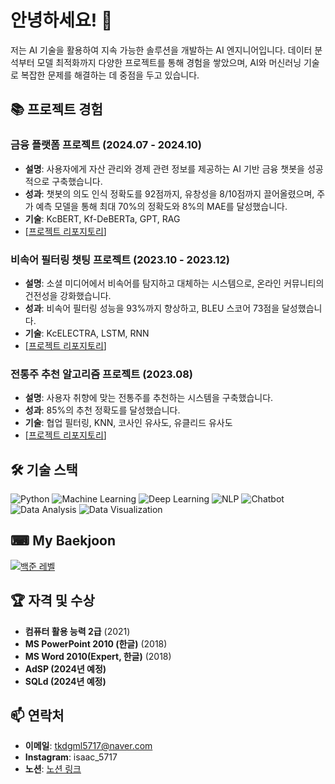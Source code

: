 # 안녕하세요! 👋
저는 AI 기술을 활용하여 지속 가능한 솔루션을 개발하는 AI 엔지니어입니다. 데이터 분석부터 모델 최적화까지 다양한 프로젝트를 통해 경험을 쌓았으며, AI와 머신러닝 기술로 복잡한 문제를 해결하는 데 중점을 두고 있습니다.

## 📚 프로젝트 경험

### 금융 플랫폼 프로젝트 (2024.07 - 2024.10)
- **설명**: 사용자에게 자산 관리와 경제 관련 정보를 제공하는 AI 기반 금융 챗봇을 성공적으로 구축했습니다.
- **성과**: 챗봇의 의도 인식 정확도를 92점까지, 유창성을 8/10점까지 끌어올렸으며, 주가 예측 모델을 통해 최대 70%의 정확도와 8%의 MAE를 달성했습니다.
- **기술**: KcBERT, Kf-DeBERTa, GPT, RAG
- [[프로젝트 리포지토리](https://github.com/LittlePrince327/AICC_MyAssetPlan.git)]

### 비속어 필터링 챗팅 프로젝트 (2023.10 - 2023.12)
- **설명**: 소셜 미디어에서 비속어를 탐지하고 대체하는 시스템으로, 온라인 커뮤니티의 건전성을 강화했습니다.
- **성과**: 비속어 필터링 성능을 93%까지 향상하고, BLEU 스코어 73점을 달성했습니다.
- **기술**: KcELECTRA, LSTM, RNN
- [[프로젝트 리포지토리](https://github.com/LittlePrince327/X_filter.git)]

### 전통주 추천 알고리즘 프로젝트 (2023.08)
- **설명**: 사용자 취향에 맞는 전통주를 추천하는 시스템을 구축했습니다.
- **성과**: 85%의 추천 정확도를 달성했습니다.
- **기술**: 협업 필터링, KNN, 코사인 유사도, 유클리드 유사도
- [[프로젝트 리포지토리](https://github.com/eunsol1023/Idle_cloud.git)]

## 🛠️ 기술 스택
![Python](https://img.shields.io/badge/Python-3776AB?style=flat-square&logo=python&logoColor=white)
![Machine Learning](https://img.shields.io/badge/Machine%20Learning-%235835CC.svg?style=flat-square)
![Deep Learning](https://img.shields.io/badge/Deep%20Learning-%235835CC.svg?style=flat-square)
![NLP](https://img.shields.io/badge/NLP-%235835CC.svg?style=flat-square)
![Chatbot](https://img.shields.io/badge/Chatbot-%23FFDD44.svg?style=flat-square)
![Data Analysis](https://img.shields.io/badge/Data%20Analysis-%2332CD32.svg?style=flat-square)
![Data Visualization](https://img.shields.io/badge/Data%20Visualization-%234B0082.svg?style=flat-square)

## ⌨ My Baekjoon
[![백준 레벨](https://github.com/LittlePrince327/LittlePrince327/raw/main/assets/boj_level.png)](https://solved.ac/profile/tkdgml5717)

  
## 🏆 자격 및 수상
- **컴퓨터 활용 능력 2급** (2021)
- **MS PowerPoint 2010 (한글)** (2018)
- **MS Word 2010(Expert, 한글)** (2018)
- **AdSP (2024년 예정)**
- **SQLd (2024년 예정)**

## 📫 연락처
- **이메일**: tkdgml5717@naver.com
- **Instagram**: isaac_5717
- **노션**: [노션 링크](https://plausible-sedum-d7d.notion.site/a0fade69cdbc4bc7897c891024a79794?pvs=4)
